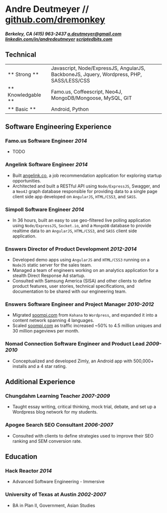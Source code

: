 # Andre Deutmeyer // [github.com/dremonkey](http://github.com/dremonkey)

#### *Berkeley, CA* *(415) 963-2437* *[a.deutmeyer@gmail.com](mailto:a.deutmeyer@gmail.com)* *[linkedin.com/in/andredeutmeyer](http://linkedin.com/in/andredeutmeyer)* *[scriptedbits.com](http://scriptedbits.com)*


## Technical

|                     |                     |
| ------------------- | ------------------- |
| ** Strong **        | Javascript, Node/ExpressJS, AngularJS, BackboneJS, Jquery, Wordpress, PHP, SASS/LESS/CSS |
| ** Knowledgable **  | Famo.us, Coffeescript, Neo4J, MongoDB/Mongoose, MySQL, GIT |
| ** Basic **         | Android, Python |


## Software Engineering Experience

### Famo.us **Software Engineer** *2014*

- TODO

### Angelink **Software Engineer** *2014*

- Built [angelink.co](http://angelink.co), a job recommendation application for exploring startup opportunities.
- Architected and built a RESTful API using ```Node/ExpressJS```, Swagger, and a ```Neo4J``` graph database responsible for providing data to a single page client side app developed on ```AngularJS```, ```HTML/CSS3```, and ```SASS```.

### Simpoll **Software Engineer** *2014*

- In 36 hours, built an easy to use geo-filtered live polling application using ```Node/ExpressJS```, ```Socket.io```, and a ```MongoDB``` database to provide realtime data to an ```AngularJS```, ```HTML/CSS3```, and ```SASS``` client side application.

### Enswers **Director of Product Development** *2012-2014*

- Developed demo apps using ```AngularJS``` and ```HTML/CSS3``` running on a ```NodeJS``` static server for the sales team.
- Managed a team of engineers working on an analytics application for a stealth Direct Response Ad startup.
- Consulted with Samsung America (SISA) and other clients to define product features, user stories, technical specifications, and documentation to be shared with our engineering team.

### Enswers **Software Engineer and Project Manager** *2010-2012*

- Migrated [soompi.com](http://soompi.com) from ```Kohana``` to ```Wordpress```, and expanded it into a content network spanning 4 languages.
- Scaled [soompi.com](http://soompi.com) as traffic increased ~50% to 4.5 million uniques and 30 million pageviews per month.

### Nomad Connection **Software Engineer and Product Lead** *2009-2010*

- Conceptualized and developed Zimly, an Android app with 500,000+ installs and a 4 star rating.


## Additional Experience

### Chungdahm Learning **Teacher** *2007-2009*

- Taught essay writing, critical thinking, mock trial, debate, and set up a Wordpress blog network for my students.

### Apogee Search **SEO Consultant** *2006-2007*

- Consulted with clients to define strategies used to improve their SEO ranking and SEM conversion rate.


## Education

### Hack Reactor *2014*
- Advanced Software Engineering - Immersive

### University of Texas at Austin *2002-2007*
- BA in Plan II, Government, Asian Studies

